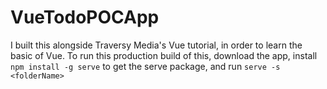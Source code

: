 # VueTodoPOCApp
I built this alongside Traversy Media's Vue tutorial, in order to learn the basic of Vue. 
To run this production build of this, download the app, install `npm install -g serve` to get the serve package, and run `serve -s <folderName>`
